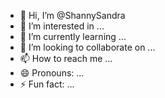 - 👋 Hi, I’m @ShannySandra
- 👀 I’m interested in ...
- 🌱 I’m currently learning ...
- 💞️ I’m looking to collaborate on ...
- 📫 How to reach me ...
- 😄 Pronouns: ...
- ⚡ Fun fact: ...

<!---
ShannySandra/ShannySandra is a ✨ special ✨ repository because its `README.md` (this file) appears on your GitHub profile.
You can click the Preview link to take a look at your changes.
--->
